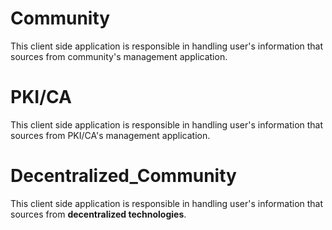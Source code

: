 # Community
This client side application is responsible in handling user's information that sources from community's management application.

# PKI/CA
This client side application is responsible in handling user's information that sources from PKI/CA's management application.

# Decentralized_Community
This client side application is responsible in handling user's information that sources from **decentralized technologies**.
